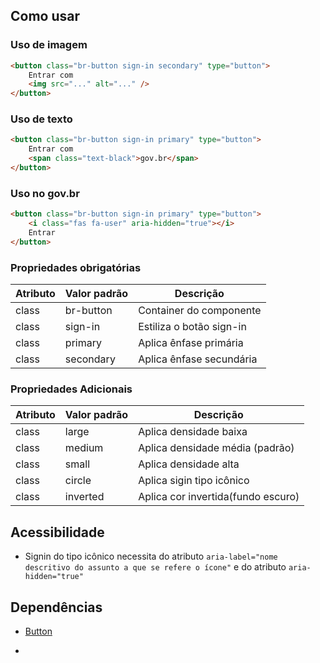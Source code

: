 [version]: # (1.1.1)

## Como usar

### Uso de imagem

```html
<button class="br-button sign-in secondary" type="button">
    Entrar com
    <img src="..." alt="..." />
</button>
```

### Uso de texto

```html
<button class="br-button sign-in primary" type="button">
    Entrar com
    <span class="text-black">gov.br</span>
</button>
```

### Uso no gov.br

```html
<button class="br-button sign-in primary" type="button">
    <i class="fas fa-user" aria-hidden="true"></i>
    Entrar
</button>
```

### Propriedades obrigatórias

| Atributo | Valor padrão | Descrição                |
| -------- | ------------ | ------------------------ |
| class    | br-button    | Container do componente  |
| class    | sign-in      | Estiliza o botão sign-in |
| class    | primary      | Aplica ênfase primária   |
| class    | secondary    | Aplica ênfase secundária |

### Propriedades Adicionais

| Atributo | Valor padrão | Descrição                       |
| -------- | ------------ | ------------------------------- |
| class    | large        | Aplica densidade baixa          |
| class    | medium       | Aplica densidade média (padrão) |
| class    | small        | Aplica densidade alta           |
| class    | circle       | Aplica sigin tipo icônico       |
| class    | inverted     | Aplica cor invertida(fundo escuro)|

## Acessibilidade

- Signin do tipo icônico necessita do atributo `aria-label="nome descritivo do assunto a que se refere o ícone"` e do atributo  `aria-hidden="true"`

## Dependências

- [Button](/components/button)

-
